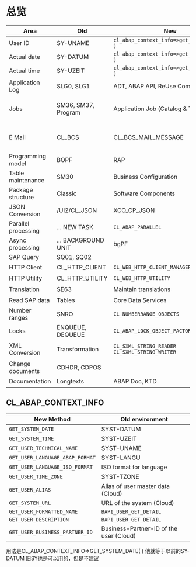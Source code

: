 # 总览

| Area              | Old                   | New                                           | Hint      | Example                          |
|-------------------|-----------------------|-----------------------------------------------|-----------|----------------------------------|
| User ID           | SY-UNAME              | `cl_abap_context_info=>get_user_alias( )`     | Both      | [内部教程](#cl_abap_context_info)    |
| Actual date       | SY-DATUM              | `cl_abap_context_info=>get_system_date( )`    | Deprecated| [内部教程](#cl_abap_context_info)    |
| Actual time       | SY-UZEIT              | `cl_abap_context_info=>get_system_time( )`    | Deprecated| [内部教程](#cl_abap_context_info)    |
| Application Log   | SLG0, SLG1            | ADT, ABAP API, ReUse Components               | Deprecated|                                  |
| Jobs              | SM36, SM37, Program   | Application Job (Catalog & Template)          | Deprecated| [内部教程](/RAP/Application_job.md)/[外部教程](https://software-heroes.com/en/blog/abap-cloud-jobs-en) |
| E Mail            | CL_BCS                | CL_BCS_MAIL_MESSAGE                           | Deprecated| [内部教程](/RAP/email.md)/[外部教程](https://software-heroes.com/en/blog/abap-cloud-mails-en) |
| Programming model | BOPF                  | RAP                                           | Deprecated|                                  |
| Table maintenance | SM30                  | Business Configuration                        | Deprecated| [外部教程](https://software-heroes.com/en/blog/btp-business-configuration-creation) |
| Package structure | Classic               | Software Components                           | Enhanced  | [外部教程](https://software-heroes.com/en/blog/abap-cloud-3-tier-model) |
| JSON Conversion   | /UI2/CL_JSON          | XCO_CP_JSON                                   | Both      | [外部教程](https://software-heroes.com/en/blog/abap-cloud-json-conversion) |
| Parallel processing| ... NEW TASK         | `CL_ABAP_PARALLEL`                            | Enhanced  | [外部教程](https://software-heroes.com/en/blog/abap-cloud-parallel-processing) |
| Async processing  | ... BACKGROUND UNIT   | bgPF                                          | Enhanced  | [外部教程](https://software-heroes.com/en/blog/abap-cloud-background-processing) |
| SAP Query         | SQ01, SQ02            |                                               | Deprecated|                                  |
| HTTP Client       | CL_HTTP_CLIENT        | `CL_WEB_HTTP_CLIENT_MANAGER`                  | Deprecated| [外部教程](https://software-heroes.com/en/blog/abap-cloud-http-client-en) |
| HTTP Utility      | CL_HTTP_UTILITY       | `CL_WEB_HTTP_UTILITY`                         | Deprecated| [外部教程](https://software-heroes.com/en/blog/abap-cloud-http-client-en) |
| Translation       | SE63                  | Maintain translations                         | Deprecated| [外部教程](https://software-heroes.com/en/blog/abap-cloud-translation) |
| Read SAP data     | Tables                | Core Data Services                            | Deprecated| [外部教程](https://software-heroes.com/en/blog/abap-cloud-translation) |
| Number ranges     | SNRO                  | `CL_NUMBERRANGE_OBJECTS`                      | Deprecated| [外部教程](https://software-heroes.com/en/blog/abap-cloud-number-ranges) |
| Locks             | ENQUEUE, DEQUEUE      | `CL_ABAP_LOCK_OBJECT_FACTORY`                 | Both      | [外部教程](https://software-heroes.com/en/blog/abap-cloud-number-ranges) |
| XML Conversion    | Transformation        | `CL_SXML_STRING_READER`<br>`CL_SXML_STRING_WRITER` | Both      | [外部教程](https://software-heroes.com/en/blog/abap-cloud-read-xml)<br>[外部教程](https://software-heroes.com/en/blog/abap-cloud-create-xml) |
| Change documents  | CDHDR, CDPOS          |                                               | Deprecated|                                  |
| Documentation     | Longtexts             | ABAP Doc, KTD                                 | Deprecated| [外部教程](https://software-heroes.com/blog/abap-cloud-dokumentation) |

## CL_ABAP_CONTEXT_INFO

| New Method                                      | Old environment             |
|-------------------------------------------------|-----------------------------|
| `GET_SYSTEM_DATE`                               | SYST-DATUM                  |
| `GET_SYSTEM_TIME`                               | SYST-UZEIT                  |
| `GET_USER_TECHNICAL_NAME`                       | SYST-UNAME                  |
| `GET_USER_LANGUAGE_ABAP_FORMAT`                 | SYST-LANGU                  |
| `GET_USER_LANGUAGE_ISO_FORMAT`                  | ISO format for language     |
| `GET_USER_TIME_ZONE`                            | SYST-TZONE                  |
| `GET_USER_ALIAS`                                | Alias of user master data (Cloud) |
| `GET_SYSTEM_URL`                                | URL of the system (Cloud)   |
| `GET_USER_FORMATTED_NAME`                       | `BAPI_USER_GET_DETAIL`      |
| `GET_USER_DESCRIPTION`                          | `BAPI_USER_GET_DETAIL`      |
| `GET_USER_BUSINESS_PARTNER_ID`                  | Business-Partner-ID of the user (Cloud) |

用法是CL_ABAP_CONTEXT_INFO=>GET_SYSTEM_DATE( ) 他就等于以前的SY-DATUM
旧SY也是可以用的，但是不建议
